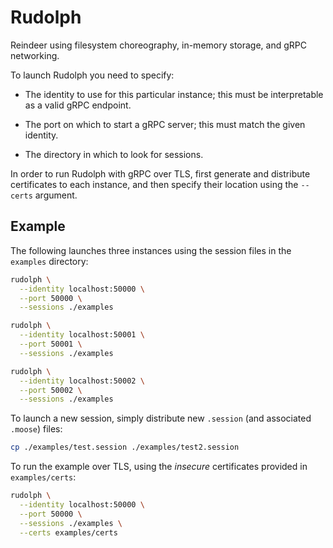 # Rudolph

Reindeer using filesystem choreography, in-memory storage, and gRPC networking.

To launch Rudolph you need to specify:

- The identity to use for this particular instance; this must be interpretable as a valid gRPC endpoint.

- The port on which to start a gRPC server; this must match the given identity.

- The directory in which to look for sessions.

In order to run Rudolph with gRPC over TLS, first generate and distribute certificates to each instance, and then specify their location using the `--certs` argument.

## Example

The following launches three instances using the session files in the `examples` directory:

```sh
rudolph \
  --identity localhost:50000 \
  --port 50000 \
  --sessions ./examples

rudolph \
  --identity localhost:50001 \
  --port 50001 \
  --sessions ./examples

rudolph \
  --identity localhost:50002 \
  --port 50002 \
  --sessions ./examples
```

To launch a new session, simply distribute new `.session` (and associated `.moose`) files:

```sh
cp ./examples/test.session ./examples/test2.session
```

To run the example over TLS, using the _insecure_ certificates provided in `examples/certs`:

```sh
rudolph \
  --identity localhost:50000 \
  --port 50000 \
  --sessions ./examples \
  --certs examples/certs
```
